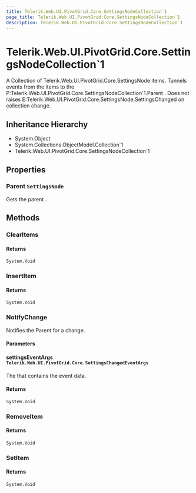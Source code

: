 ```yaml
---
title: Telerik.Web.UI.PivotGrid.Core.SettingsNodeCollection`1
page_title: Telerik.Web.UI.PivotGrid.Core.SettingsNodeCollection`1
description: Telerik.Web.UI.PivotGrid.Core.SettingsNodeCollection`1
---
```


# Telerik.Web.UI.PivotGrid.Core.SettingsNodeCollection`1

A Collection of Telerik.Web.UI.PivotGrid.Core.SettingsNode items. Tunnels events from the items to the P:Telerik.Web.UI.PivotGrid.Core.SettingsNodeCollection`1.Parent .
            Does not raises E:Telerik.Web.UI.PivotGrid.Core.SettingsNode.SettingsChanged on collection change.

## Inheritance Hierarchy

* System.Object
* System.Collections.ObjectModel.Collection`1
* Telerik.Web.UI.PivotGrid.Core.SettingsNodeCollection`1

## Properties

###  Parent `SettingsNode`

Gets the parent .

## Methods

###  ClearItems

#### Returns

`System.Void` 

###  InsertItem

#### Returns

`System.Void` 

###  NotifyChange

Notifies the Parent  for a change.

#### Parameters

#### settingsEventArgs `Telerik.Web.UI.PivotGrid.Core.SettingsChangedEventArgs`

The  that contains the event data.

#### Returns

`System.Void` 

###  RemoveItem

#### Returns

`System.Void` 

###  SetItem

#### Returns

`System.Void` 

